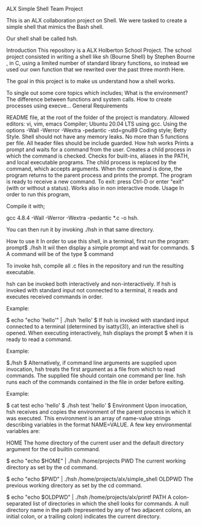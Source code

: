 ALX Simple Shell Team Project


This is an ALX collaboration project on Shell. We were tasked to create a simple shell that mimics the Bash shell.

Our shell shall be called hsh.

Introduction
This repository is a ALX Holberton School Project. The school project consisted in writing a shell like sh (Bourne Shell) by Stephen Bourne , in C, using a limited number of standard library functions, so instead we used our own function that we rewrited over the past three month Here.

The goal in this project is to make us understand how a shell works.

To single out some core topics which includes;
What is the environment?
The difference between functions and system calls.
How to create processes using execve...
General Requirements


README file, at the root of the folder of the project is mandatory.
Allowed editors: vi, vim, emacs
Compiler;
Ubuntu 20.04 LTS using gcc.
Using the options -Wall -Werror -Wextra -pedantic -std=gnu89
Coding style;
Betty Style.
Shell should not have any memory leaks.
No more than 5 functions per file.
All header files should be include guarded.
How hsh works
Prints a prompt and waits for a command from the user.
Creates a child process in which the command is checked.
Checks for built-ins, aliases in the PATH, and local executable programs.
The child process is replaced by the command, which accepts arguments.
When the command is done, the program returns to the parent process and prints the prompt.
The program is ready to receive a new command.
To exit: press Ctrl-D or enter "exit" (with or without a status).
Works also in non interactive mode.
Usage
In order to run this program,

Compile it with;

gcc 4.8.4 -Wall -Werror -Wextra -pedantic *.c -o hsh.

You can then run it by invoking ./hsh in that same directory.

How to use it In order to use this shell, in a terminal, first run the program: prompt$ ./hsh It wil then display a simple prompt and wait for commands. $ A command will be of the type $ command

To invoke hsh, compile all .c files in the repository and run the resulting executable.

hsh can be invoked both interactively and non-interactively. If hsh is invoked with standard input not connected to a terminal, it reads and executes received commands in order.

Example:

$ echo "echo 'hello'" | ./hsh
'hello'
$
If hsh is invoked with standard input connected to a terminal (determined by isatty(3)), an interactive shell is opened. When executing interactively, hsh displays the prompt $ when it is ready to read a command.

Example:

$./hsh
$
Alternatively, if command line arguments are supplied upon invocation, hsh treats the first argument as a file from which to read commands. The supplied file should contain one command per line. hsh runs each of the commands contained in the file in order before exiting.

Example:

$ cat test
echo 'hello'
$ ./hsh test
'hello'
$
Environment
Upon invocation, hsh receives and copies the environment of the parent process in which it was executed. This environment is an array of name-value strings describing variables in the format NAME=VALUE. A few key environmental variables are:

HOME
The home directory of the current user and the default directory argument for the cd builtin command.

$ echo "echo $HOME" | ./hsh
/home/projects
PWD
The current working directory as set by the cd command.

$ echo "echo $PWD" | ./hsh
/home/projects/alx/simple_shell
OLDPWD
The previous working directory as set by the cd command.

$ echo "echo $OLDPWD" | ./hsh
/home/projects/alx/printf
PATH
A colon-separated list of directories in which the shell looks for commands. A null directory name in the path (represented by any of two adjacent colons, an initial colon, or a trailing colon) indicates the current directory.
